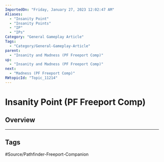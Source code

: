 ```yaml
---
ImportedOn: "Friday, January 27, 2023 12:02:47 AM"
Aliases:
  - "Insanity Point"
  - "Insanity Points"
  - "IP"
  - "IPs"
Category: "General Gameplay Article"
Tags:
  - "Category/General-Gameplay-Article"
parent:
  - "Insanity and Madness (PF Freeport Comp)"
up:
  - "Insanity and Madness (PF Freeport Comp)"
next:
  - "Madness (PF Freeport Comp)"
RWtopicId: "Topic_11214"
---
```

# Insanity Point (PF Freeport Comp)
## Overview

---
## Tags
#Source/Pathfinder-Freeport-Companion

